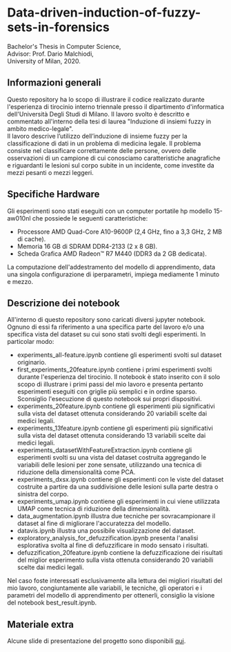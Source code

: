 # Data-driven-induction-of-fuzzy-sets-in-forensics
Bachelor's Thesis in Computer Science,  
Advisor: Prof. Dario Malchiodi,  
University of Milan, 2020.
## Informazioni generali
Questo repository ha lo scopo di illustrare il codice realizzato durante l'esperienza di tirocinio interno triennale presso il dipartimento d'informatica dell'Università Degli Studi di Milano. Il lavoro svolto è descritto e commentato all'interno della tesi di laurea "Induzione di insiemi fuzzy in ambito medico-legale".  
Il lavoro descrive l’utilizzo dell’induzione di insieme fuzzy per la classificazione di dati in un problema di medicina legale. Il problema consiste nel classificare correttamente delle persone, ovvero delle osservazioni di un campione di cui conosciamo caratteristiche anagrafiche e riguardanti le lesioni sul corpo subite in un incidente, come investite da mezzi pesanti o mezzi leggeri.
## Specifiche Hardware
Gli esperimenti sono stati eseguiti con un computer portatile hp modello 15-aw010nl che possiede le seguenti caratteristiche:
- Processore AMD Quad-Core A10-9600P (2,4 GHz, fino a 3,3 GHz, 2 MB di cache).
- Memoria 16 GB di SDRAM DDR4-2133 (2 x 8 GB).
- Scheda Grafica AMD Radeon™ R7 M440 (DDR3 da 2 GB dedicata).  

La computazione dell'addestramento del modello di apprendimento, data una singola configurazione di iperparametri, impiega mediamente 1 minuto e mezzo.
## Descrizione dei notebook
All'interno di questo repository sono caricati diversi jupyter notebook. Ognuno di essi fa riferimento a una specifica parte del lavoro e/o una specifica vista del dataset su cui sono stati svolti degli esperimenti. In particolar modo:
- experiments\_all-feature.ipynb contiene gli esperimenti svolti sul dataset originario.
- first\_experiments\_20feature.ipynb contiene i primi esperimenti svolti durante l'esperienza del tirocinio. Il notebook è stato inserito con il solo scopo di illustrare i primi passi del mio lavoro e presenta pertanto esperimenti eseguiti con griglie più semplici e in ordine sparso. Sconsiglio l'esecuzione di questo notebook sui propri dispositivi.
- experiments\_20feature.ipynb contiene gli esperimenti più significativi sulla vista del dataset ottenuta considerando 20 variabili scelte dai medici legali.
- experiments\_13feature.ipynb contiene gli esperimenti più significativi sulla vista del dataset ottenuta considerando 13 variabili scelte dai medici legali.
- experiments\_datasetWithFeatureExtraction.ipynb contiene gli esperimenti svolti su una vista del dataset costruita aggregando le variabili delle lesioni per zone sensate, utilizzando una tecnica di riduzione della dimensionalità come PCA.
- experiments\_dxsx.ipynb contiene gli esperimenti con le viste del dataset costruite a partire da una suddivisione delle lesioni sulla parte destra o sinistra del corpo.
- experiments\_umap.ipynb contiene gli esperimenti in cui viene utilizzata UMAP come tecnica di riduzione della dimensionalità.
- data\_augmentation.ipynb illustra due tecniche per sovracampionare il dataset al fine di migliorare l'accuratezza del modello.
- datavis.ipynb illustra una possibile visualizzazione del dataset.
- exploratory\_analysis\_for\_defuzzification.ipynb presenta l'analisi esplorativa svolta al fine di defuzzificare in modo sensato i risultati.
- defuzzification\_20feature.ipynb contiene la defuzzificazione dei risultati del miglior esperimento sulla vista ottenuta considerando 20 variabili scelte dai medici legali.  

Nel caso foste interessati esclusivamente alla lettura dei migliori risultati del mio lavoro, congiuntamente alle variabili, le tecniche, gli operatori e i parametri del modello di apprendimento per ottenerli, consiglio la visione del notebook best\_result.ipynb.
## Materiale extra
Alcune slide di presentazione del progetto sono disponibili [qui](https://docs.google.com/presentation/d/1GH-OsCUFrqLLk-CFYR8U-zfByxMaecM4rlz58dKerbE/edit?usp=sharing).
